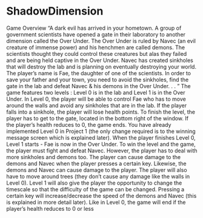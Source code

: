 # ShadowDimension
Game Overview
“A dark evil has arrived in your hometown. A group of government scientists have opened a gate in
their laboratory to another dimension called the Over Under. The Over Under is ruled by Navec
(an evil creature of immense power) and his henchmen are called demons. The scientists thought
they could control these creatures but alas they failed and are being held captive in the Over Under.
Navec has created sinkholes that will destroy the lab and is planning on eventually destroying your
world.
The player’s name is Fae, the daughter of one of the scientists. In order to save your father and
your town, you need to avoid the sinkholes, find the gate in the lab and defeat Navec & his demons
in the Over Under. . . ”
The game features two levels : Level 0 is in the lab and Level 1 is in the Over Under. In Level 0,
the player will be able to control Fae who has to move around the walls and avoid any sinkholes
that are in the lab. If the player falls into a sinkhole, the player will lose health points. To finish the
level, the player has to get to the gate, located in the bottom right of the window. If the player’s
health reduces to 0, the game ends. You have already implemented Level 0 in Project 1 (the only
change required is to the winning message screen which is explained later).
When the player finishes Level 0, Level 1 starts - Fae is now in the Over Under. To win the level
and the game, the player must fight and defeat Navec. However, the player has to deal with more
sinkholes and demons too. The player can cause damage to the demons and Navec when the player
presses a certain key. Likewise, the demons and Navec can cause damage to the player. The player
will also have to move around trees (they don’t cause any damage like the walls in Level 0).
Level 1 will also give the player the opportunity to change the timescale so that the difficulty of
the game can be changed. Pressing a certain key will increase/decrease the speed of the demons
and Navec (this is explained in more detail later). Like in Level 0, the game will end if the player’s
health reduces to 0 or less

